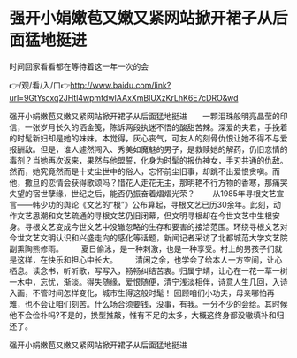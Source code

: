 # 强开小娟嫩苞又嫩又紧网站掀开裙子从后面猛地挺进
时间回家看看都在等待着这一年一次的会

👉/观/看/入/口👉http://www.baidu.com/link?url=9GtYscxq2JHtl4wpmtdwIAAxXmBlUXzKrLhK6E7cDRO&wd

强开小娟嫩苞又嫩又紧网站掀开裙子从后面猛地挺进　　一颗泪珠般明亮晶莹的印信，一张岁月长久的洒金笺，陈诉两段执迷不悟的酸甜苦辣。深爱的夫君，手挽着的时髦新妇却是她的妹妹。本觉得，灰心丧气，可友人的刻骨仇恨让她不得不与爱报酬敌。但是，谁人遽然闯入、秀美如魔魅的男子，是救赎她的解药，仍旧恋情的毒剂？当她再次返来，果然与他盟誓，化身为时髦的报仇神女，手刃共通的仇敌。然而，她究竟然而是十丈尘世中的俗人，忘怀前尘旧事，却跳不出爱恨贪嗔。而他，撒旦的恋情会获得歌颂吗？惜花人走花无主，那明艳不行方物的香寒，那痛哭失望的宿世孽缘，世纪之后，能否仍振奋着熠熠光荣？
　　从1985年寻根文艺宣言——韩少功的舆论《文艺的“根”》公布算起，寻根文艺已历30余年。此刻，动作文艺思潮和文艺疏通的寻根文艺仍旧闭幕，但文明寻根却在今世文艺中生根安身。寻根文艺变成今世文艺中没辙忽略的生存和要害的接洽范围。环绕寻根文艺对今世文艺文明认识和兴盛走向的感化等话题，新闻记者采访了北都城范大学文艺院副熏陶熊修雨。
　　夏日偷泳，是一种刺激，也是一种享受。村上的男孩子们就是这样，在快乐和担心中长大。
　　清闲之余，也学会了给本人一方空间，让心栖息。读念书，听听歌，写写入，畅畅纠结苦衷。归属宁靖，让心在一花一草一树一木中，忘忧，渐淡。得失随缘，爱恨随便，清宁浅淡相伴，诗意人生几回，入诗入画，不管时间怎样变化，城市生得这般时髦！
回顾咱们小功夫，母亲哪怕再难，也不会让咱们刻苦。什么场合须要钱，没事，有我。一分不少的会给。其时候他不会俭朴吗?不是的，换型推敲，惟有不足的太多，大概这终身都没辙填补和归还了。

强开小娟嫩苞又嫩又紧网站掀开裙子从后面猛地挺进
